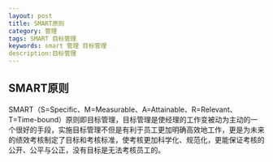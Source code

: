 ```yaml
---
layout: post
title: SMART原则
category: 管理
tags: SMART 目标管理
keywords: smart 管理 目标管理
description:目标管理
---
```


## SMART原则

SMART（S=Specific、M=Measurable、A=Attainable、R=Relevant、T=Time-bound）原则即目标管理，目标管理是使经理的工作变被动为主动的一个很好的手段，实施目标管理不但是有利于员工更加明确高效地工作，更是为未来的绩效考核制定了目标和考核标准，使考核更加科学化、规范化，更能保证考核的公开、公平与公正，没有目标是无法考核员工的。